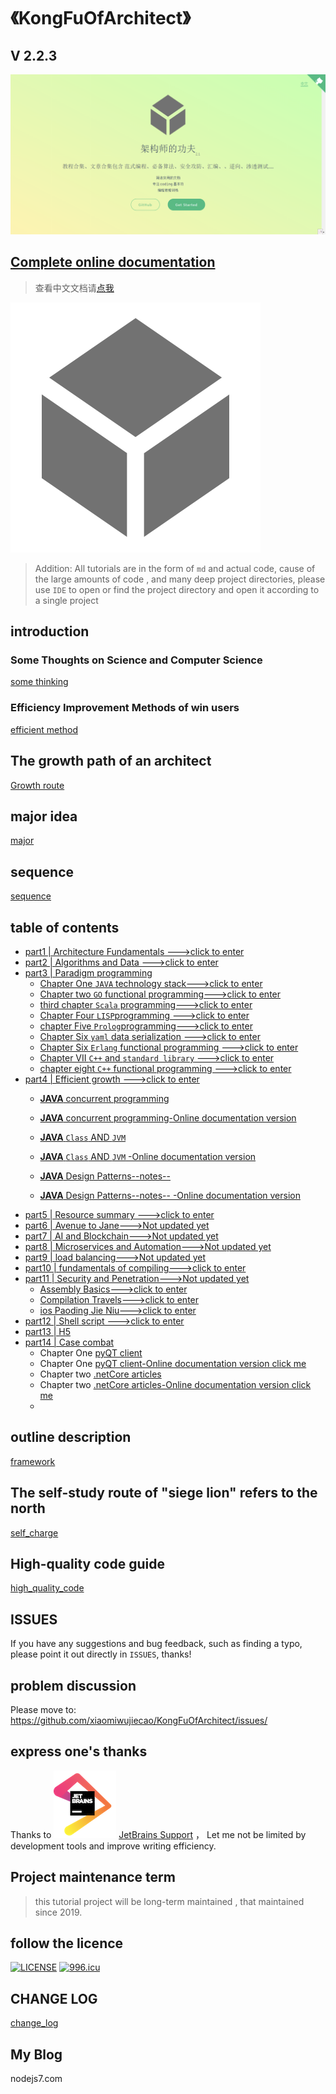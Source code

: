 
# 《KongFuOfArchitect》

## V 2.2.3

![2.1-snap](img/snap.png)

## [Complete online documentation](https://xiaomiwujiecao.github.io/KongFuOfArchitect/)


>  查看中文文档请[点我](/README.md) 

![KongFuOfArchitect](/img/icon.svg)

> Addition: All tutorials are in the form of `md` and actual code,
> cause of the large amounts of code , and many deep project directories, please use `IDE` to open or find the project directory and open it according to a single project


## introduction

### Some Thoughts on **Science** and **Computer Science**

[some thinking](/thought.md)

### Efficiency Improvement Methods of win users 

[efficient method](/effective.md)

## The growth path of an architect

[Growth route](/path.md)

## major idea

[major](/major.md)

## sequence

[sequence](/sequence.md)

## table of contents

- [part1 | Architecture Fundamentals --->click to enter](/part1/README.md)
- [part2 | Algorithms and Data --->click to enter](/part2/README.md)
- [part3 | Paradigm programming](/part3/README.md)
  - [Chapter One `JAVA` technology stack--->click to enter](/part3/java/README.md)
  - [Chapter two `GO` functional programming--->click to enter](/part3/go/README.md)
  - [third chapter `Scala` programming--->click to enter](/part3/scala/README.md)
  - [Chapter Four `LISP`programming --->click to enter](/part3/lisp/README.md)
  - [chapter Five `Prolog`programming--->click to enter ](/part3/prolog/README.md)
  - [Chapter Six `yaml` data serialization --->click to enter ](/part3/yaml/README.md)
  - [Chapter Six `Erlang` functional programming --->click to enter ](/part3/erlang/README.md)
  - [Chapter VII `C++` and `standard library` --->click to enter ](/part3/c++_stl/README.md)
  - [chapter eight `C++` functional programming --->click to enter ](/part3/functionalProgramming/README.md)
- [part4 | Efficient growth --->click to enter](/part4/README.md)
    - [**JAVA** concurrent programming](/part4/java_concurrency/README.md)
    
    - [**JAVA** concurrent programming-Online documentation version](/part4/java_concurrency/README.md)
    
    - [**JAVA** `Class` AND `JVM`](/part4/java_class_jvm/README.md)
    
    - [**JAVA** `Class` AND `JVM` -Online documentation version](/part4/java_class_jvm/README.md)
    
    - [**JAVA** Design Patterns--notes-- ](/part4/java_designPattern/README.md)
    
    - [**JAVA** Design Patterns--notes-- -Online documentation version](/part4/java_designPattern/README.md)
- [part5 | Resource summary --->click to enter](/part5/README.md)
- [part6 | Avenue to Jane--->Not updated yet](/part6/README.md)
- [part7 | AI and Blockchain--->Not updated yet](/part7/README.md)
- [part8 | Microservices and Automation--->Not updated yet](/part8/README.md)
- [part9 | load balancing--->Not updated yet](/part9/README.md)
- [part10 | fundamentals of compiling--->click to enter](part10/README.md)
- [part11 | Security and Penetration--->Not updated yet](part11/README.md)
    - [Assembly Basics--->click to enter](https://github.com/xiaomiwujiecao/GAB)
    - [Compilation Travels--->click to enter](part11/assembly/README.md)
    - [ios Paoding Jie Niu--->click to enter](https://github.com/xiaomiwujiecao/iosKnife)
- [part12 | Shell script --->click to enter](https://github.com/xiaomiwujiecao/cleverShell)
- [part13 | H5](/part13/README.md)
- [part14 | Case combat](/part14/README.md)
  - Chapter One [pyQT client](/part14/pyqt5/README.md)
  - Chapter One [pyQT client-Online documentation version click me](/part14/pyqt5/README.md)
  - Chapter two [.netCore articles](/part14/dotNetCore/README.md)
  - Chapter two [.netCore articles-Online documentation version click me](/part14/dotNetCore/README.md)
  - 
## outline description

[framework](/framework.md)

## The self-study route of "siege lion" refers to the north
 
[self_charge](/self_charge.md)


## High-quality code guide

[high_quality_code](/high_quality_code.md)
    

## ISSUES 

If you have any suggestions and bug feedback, such as finding a typo, please point it out directly in `ISSUES`, thanks!

## problem discussion 

Please move to: https://github.com/xiaomiwujiecao/KongFuOfArchitect/issues/



## express one's thanks

Thanks to ![](img/jetbrains11.png)  [JetBrains Support](https://www.jetbrains.com/?from=KongFuOfArchitect) ， Let me not be limited by development tools and improve writing efficiency.

## Project maintenance term

> this tutorial project will be long-term maintained , that maintained since 2019.

## follow the licence

[![LICENSE](https://img.shields.io/badge/license-Anti%20996-blue.svg)](https://github.com/996icu/996.ICU/blob/master/LICENSE)
[![996.icu](https://img.shields.io/badge/link-996.icu-red.svg)](https://996.icu)

## CHANGE LOG

[change_log](change_log.md)


## My Blog

nodejs7.com
